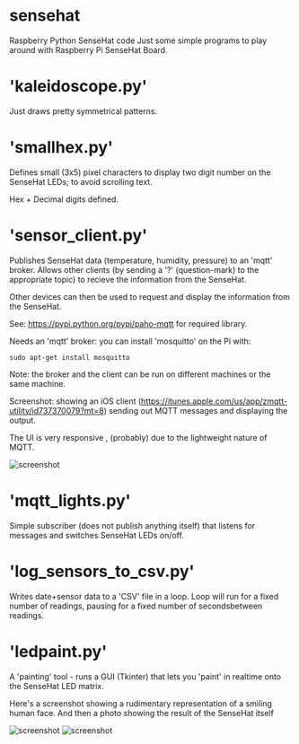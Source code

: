 # sensehat
Raspberry Python SenseHat code
Just some simple programs to play around with Raspberry Pi SenseHat Board.

'kaleidoscope.py'
================

Just draws pretty symmetrical patterns.

'smallhex.py'
=============

Defines small (3x5) pixel characters to display two digit number on the
SenseHat LEDs; to avoid scrolling text.

Hex + Decimal digits defined.


'sensor_client.py'
==================

Publishes SenseHat data (temperature, humidity, pressure) to an 'mqtt' broker.
Allows other clients (by sending a '?' (question-mark) to the appropriate topic)
to recieve the information from the SenseHat.

Other devices can then be used to request and display the information from the SenseHat.

See: https://pypi.python.org/pypi/paho-mqtt for required library.

Needs an 'mqtt' broker: you can install 'mosquitto' on the Pi with:

	sudo apt-get install mosquitto

Note: the broker and the client can be run on different machines or the same machine.

Screenshot: showing an iOS client (https://itunes.apple.com/us/app/zmqtt-utility/id737370079?mt=8) sending out MQTT messages
and displaying the output.

The UI is very responsive , (probably) due to the lightweight nature of MQTT.

![screenshot](https://github.com/midijohnny/sensehat/blob/master/mqtt-ipod.png)


'mqtt_lights.py'
================

Simple subscriber (does not publish anything itself) that listens for messages and switches SenseHat LEDs on/off.

'log_sensors_to_csv.py'
======================
Writes date+sensor data to a 'CSV' file in a loop. 
Loop will run for a fixed number of readings, pausing for a fixed number of secondsbetween readings.


'ledpaint.py'
=============
A 'painting' tool - runs a GUI (Tkinter) that lets you 'paint' in realtime onto the SenseHat LED matrix.

Here's a screenshot showing a rudimentary representation of a smiling human face. And then a photo showing the result of the SenseHat itself

![screenshot](https://github.com/midijohnny/sensehat/blob/master/ledpainter.png)
![screenshot](https://github.com/midijohnny/sensehat/blob/master/senseface.jpg)



